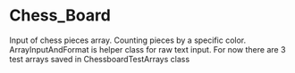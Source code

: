 # Chess_Board
Input of chess pieces array. 
Counting pieces by a specific color. 
ArrayInputAndFormat is helper class for raw text input.
For now there are 3 test arrays saved in ChessboardTestArrays class

